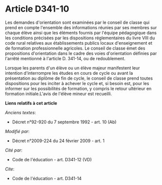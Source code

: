 # Article D341-10

Les demandes d'orientation sont examinées par le conseil de classe qui prend en compte l'ensemble des informations réunies
par ses membres sur chaque élève ainsi que les éléments fournis par l'équipe pédagogique dans les conditions précisées par
les dispositions réglementaires du livre VIII du code rural relatives aux établissements publics locaux d'enseignement et de
formation professionnelle agricoles. Le conseil de classe émet des propositions d'orientation dans le cadre des voies
d'orientation définies par l'arrêté mentionné à l'article D. 341-14, ou de redoublement. 

Lorsque les parents d'un élève ou un élève majeur manifestent leur intention d'interrompre les études en cours de cycle ou
avant la présentation au diplôme de fin de cycle, le conseil de classe prend toutes dispositions pour les inciter à achever
le cycle et, si besoin est, pour les informer sur les possibilités de formation, y compris le retour ultérieur en formation
initiale.L'avis de l'élève mineur est recueilli.

**Liens relatifs à cet article**

_Anciens textes_:

  - Décret n°92-920 du 7 septembre 1992 - art. 10 (Ab)

_Modifié par_:

  - Décret n°2009-224 du 24 février 2009 - art. 1

_Cité par_:

  - Code de l'éducation - art. D341-12 (VD)

_Cite_:

  - Code de l'éducation - art. D341-14
